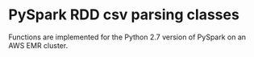 # PySpark RDD csv parsing classes

Functions are implemented for the Python 2.7 version of PySpark on an AWS EMR cluster.

